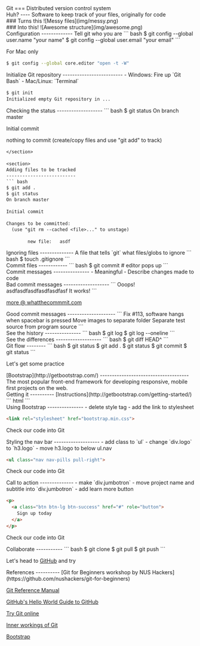 <section>
Git
===
Distributed version control system
</section>

<section>

<section>
Huh?
----
Software to keep track of your files, originally for code
</section>

<section>
### Turns this
![Messy files](img/messy.png)
</section>

<section>
### Into this!
![Awesome structure](img/awesome.png)
</section>

</section>

<section>
Configuration
-------------
Tell git who you are
``` bash
$ git config --global user.name "your name"
$ git config --global user.email "your email"
```

For Mac only
``` bash
$ git config --global core.editor "open -t -W"
```
</section>

<section>
Initialize Git repository
-------------------------
- Windows: Fire up `Git Bash`
- Mac/Linux: `Terminal`

``` bash
$ git init
Initialized empty Git repository in ...
```
</section>

<section>
Checking the status
-------------------
``` bash
$ git status
On branch master

Initial commit

nothing to commit (create/copy files and use "git add" to track)
```
</section>

<section>
Adding files to be tracked
--------------------------
``` bash
$ git add .
$ git status
On branch master

Initial commit

Changes to be committed:
  (use "git rm --cached <file>..." to unstage)

        new file:   asdf
```
</section>

<section>
Ignoring files
--------------
A file that tells `git` what files/globs to ignore
``` bash
$ touch .gitignore
```
</section>

<section>
Commit files
------------
``` bash
$ git commit
# editor pops up
```
</section>

<section>
Commit messages
---------------
- Meaningful
- Describe changes made to code
</section>

<section>
Bad commit messages
-------------------
```
Ooops!
asdfasdfasdfasdfasdfasf
It works!
```

[more @ whatthecommmit.com](http://whatthecommit.com/)
</section>

<section>
Good commit messages
--------------------
```
Fix #113, software hangs when spacebar is pressed
Move images to separate folder
Separate test source from program source
```
</section>

<section>
See the history
---------------
``` bash
$ git log
$ git log --oneline
```
</section>

<section>
See the differences
-------------------
``` bash
$ git diff HEAD^
```
</section>

<section>
Git flow
--------
``` bash
$ git status
$ git add .
$ git status
$ git commit
$ git status
```

Let's get some practice
</section>

<section>
<section>
[Bootstrap](http://getbootstrap.com/)
-------------------------------------
The most popular front-end framework for developing responsive, mobile first projects on the web.
</section>

<section>
Getting it
----------
[Instructions](http://getbootstrap.com/getting-started/)
``` html
<link rel="stylesheet" href="//netdna.bootstrapcdn.com/bootstrap/3.1.1/css/bootstrap.min.css">
```
</section>

<section>
Using Bootstrap
---------------
- delete style tag
- add the link to stylesheet

``` html
<link rel="stylesheet" href="bootstrap.min.css">
```

Check our code into Git
</section>

<section>
Styling the nav bar
-------------------
- add class to `ul`
- change `div.logo` to `h3.logo`
- move h3.logo to below ul.nav

``` html
<ul class="nav nav-pills pull-right">
```

Check our code into Git
</section>

<section>
Call to action
--------------
- make `div.jumbotron`
- move project name and subtitle into `div.jumbotron`
- add learn more button

``` html
<p>
  <a class="btn btn-lg btn-success" href="#" role="button">
    Sign up today
  </a>
</p>
```

Check our code into Git
</section>

</section>

<section>
Collaborate
-----------
``` bash
$ git clone
$ git pull
$ git push
```

Let's head to [GitHub](http://www.github.com) and try
</section>

<section>
References
----------
[Git for Beginners workshop by NUS Hackers](https://github.com/nushackers/git-for-beginners)

[Git Reference Manual](http://git-scm.com/doc)

[GitHub's Hello World Guide to GitHub](https://guides.github.com/activities/hello-world/)

[Try Git online](http://try.github.com)

[Inner workings of Git](http://eagain.net/articles/git-for-computer-scientists/)

[Bootstrap](http://getbootstrap.com)
</section>

